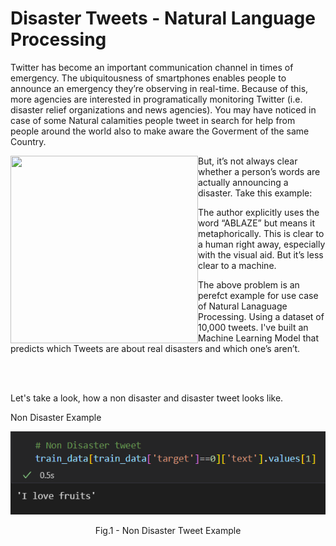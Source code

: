 # Disaster Tweets - Natural Language Processing

Twitter has become an important communication channel in times of emergency.
The ubiquitousness of smartphones enables people to announce an emergency they’re observing in real-time. Because of this, more agencies are interested in programatically monitoring Twitter (i.e. disaster relief organizations and news agencies). You may have noticed in case of some Natural calamities people tweet in search for help from people around the world also to make aware the Goverment of the same Country.

<a href="url"><img src="https://storage.googleapis.com/kaggle-media/competitions/tweet_screenshot.png" align="left" height="300" width="300" ></a>

But, it’s not always clear whether a person’s words are actually announcing a disaster. Take this example:

The author explicitly uses the word “ABLAZE” but means it metaphorically. This is clear to a human right away, especially with the visual aid. But it’s less clear to a machine.

The above problem is an perefct example for use case of Natural Lanaguage Processing. Using a dataset of 10,000 tweets. I've built an Machine Learning Model that predicts which Tweets are about real disasters and which one’s aren’t.

<br>
<br>

Let's take a look, how a non disaster and disaster tweet looks like.

Non Disaster Example

<p align = "center">
<img src = "https://github.com/payush624/Disaster-Tweets---Natural-Language-Processing/blob/cae8a8bed6bdef968410378830b33e5e748ff53c/non%20disaster%20tweet%20example.png">
</p>
<p align = "center">
Fig.1 - Non Disaster Tweet Example
</p>


